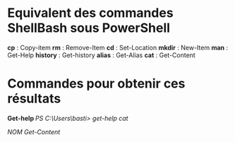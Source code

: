 # Equivalent des commandes ShellBash sous PowerShell

__cp__ : Copy-item
__rm__ : Remove-Item
__cd__ : Set-Location
__mkdir__ : New-Item
__man__ : Get-Help
__history__ : Get-history
__alias__ : Get-Alias
__cat__ : Get-Content

# Commandes pour obtenir ces résultats

__Get-help <commandes ShellBash>__
*PS C:\Users\basti> get-help cat*

*NOM*
    *Get-Content*